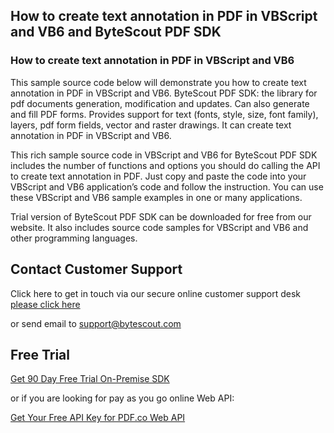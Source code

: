 ## How to create text annotation in PDF in VBScript and VB6 and ByteScout PDF SDK

### How to create text annotation in PDF in VBScript and VB6

This sample source code below will demonstrate you how to create text annotation in PDF in VBScript and VB6. ByteScout PDF SDK: the library for pdf documents generation, modification and updates. Can also generate and fill PDF forms. Provides support for text (fonts, style, size, font family), layers, pdf form fields, vector and raster drawings. It can create text annotation in PDF in VBScript and VB6.

This rich sample source code in VBScript and VB6 for ByteScout PDF SDK includes the number of functions and options you should do calling the API to create text annotation in PDF. Just copy and paste the code into your VBScript and VB6 application’s code and follow the instruction. You can use these VBScript and VB6 sample examples in one or many applications.

Trial version of ByteScout PDF SDK can be downloaded for free from our website. It also includes source code samples for VBScript and VB6 and other programming languages.

## Contact Customer Support

Click here to get in touch via our secure online customer support desk [please click here](https://bytescout.zendesk.com/hc/en-us/requests/new?subject=ByteScout%20PDF%20SDK%20Question)

or send email to [support@bytescout.com](mailto:support@bytescout.com?subject=ByteScout%20PDF%20SDK%20Question) 

## Free Trial

[Get 90 Day Free Trial On-Premise SDK](https://bytescout.com/download/web-installer?utm_source=github-readme)

or if you are looking for pay as you go online Web API:

[Get Your Free API Key for PDF.co Web API](https://pdf.co/documentation/api?utm_source=github-readme)